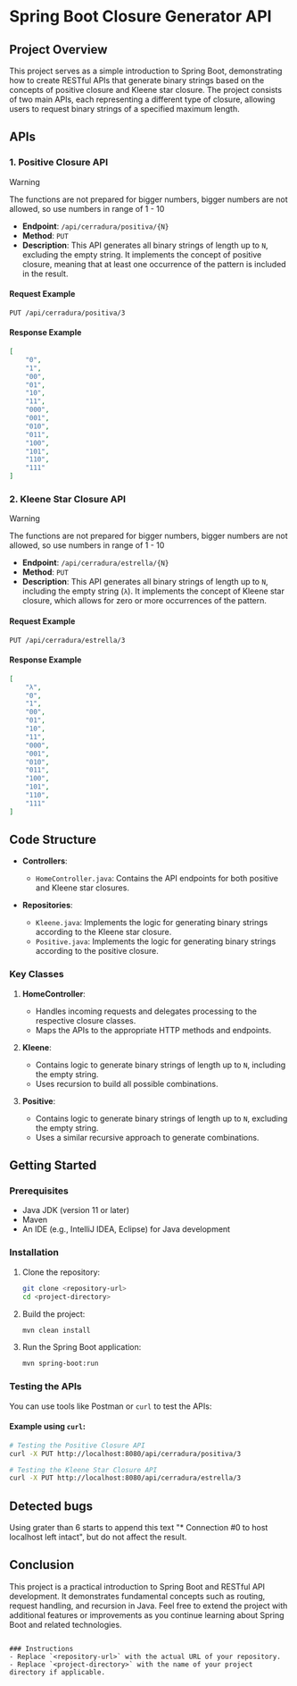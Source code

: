 # Spring Boot Closure Generator API

## Project Overview

This project serves as a simple introduction to Spring Boot, demonstrating how to create RESTful APIs that generate binary strings based on the concepts of positive closure and Kleene star closure. The project consists of two main APIs, each representing a different type of closure, allowing users to request binary strings of a specified maximum length.

## APIs

### 1. Positive Closure API

>[!WARNING]
> The functions are not prepared for bigger numbers, bigger numbers are not allowed, so use numbers in range of 1 - 10

- **Endpoint**: `/api/cerradura/positiva/{N}`
- **Method**: `PUT`
- **Description**: This API generates all binary strings of length up to `N`, excluding the empty string. It implements the concept of positive closure, meaning that at least one occurrence of the pattern is included in the result.

#### Request Example
```plaintext
PUT /api/cerradura/positiva/3
```

#### Response Example
```json
[
    "0",
    "1",
    "00",
    "01",
    "10",
    "11",
    "000",
    "001",
    "010",
    "011",
    "100",
    "101",
    "110",
    "111"
]
```

### 2. Kleene Star Closure API

>[!WARNING]
> The functions are not prepared for bigger numbers, bigger numbers are not allowed, so use numbers in range of 1 - 10

- **Endpoint**: `/api/cerradura/estrella/{N}`
- **Method**: `PUT`
- **Description**: This API generates all binary strings of length up to `N`, including the empty string (`λ`). It implements the concept of Kleene star closure, which allows for zero or more occurrences of the pattern.

#### Request Example
```plaintext
PUT /api/cerradura/estrella/3
```

#### Response Example
```json
[
    "λ",
    "0",
    "1",
    "00",
    "01",
    "10",
    "11",
    "000",
    "001",
    "010",
    "011",
    "100",
    "101",
    "110",
    "111"
]
```

## Code Structure

- **Controllers**:
  - `HomeController.java`: Contains the API endpoints for both positive and Kleene star closures.
  
- **Repositories**:
  - `Kleene.java`: Implements the logic for generating binary strings according to the Kleene star closure.
  - `Positive.java`: Implements the logic for generating binary strings according to the positive closure.

### Key Classes

1. **HomeController**:
   - Handles incoming requests and delegates processing to the respective closure classes.
   - Maps the APIs to the appropriate HTTP methods and endpoints.

2. **Kleene**:
   - Contains logic to generate binary strings of length up to `N`, including the empty string.
   - Uses recursion to build all possible combinations.

3. **Positive**:
   - Contains logic to generate binary strings of length up to `N`, excluding the empty string.
   - Uses a similar recursive approach to generate combinations.

## Getting Started

### Prerequisites

- Java JDK (version 11 or later)
- Maven
- An IDE (e.g., IntelliJ IDEA, Eclipse) for Java development

### Installation

1. Clone the repository:
   ```bash
   git clone <repository-url>
   cd <project-directory>
   ```

2. Build the project:
   ```bash
   mvn clean install
   ```

3. Run the Spring Boot application:
   ```bash
   mvn spring-boot:run
   ```

### Testing the APIs

You can use tools like Postman or `curl` to test the APIs:

#### Example using `curl`:
```bash
# Testing the Positive Closure API
curl -X PUT http://localhost:8080/api/cerradura/positiva/3

# Testing the Kleene Star Closure API
curl -X PUT http://localhost:8080/api/cerradura/estrella/3
```
## Detected bugs

Using grater than 6 starts to append this text "* Connection #0 to host localhost left intact", but do not affect the result.


## Conclusion

This project is a practical introduction to Spring Boot and RESTful API development. It demonstrates fundamental concepts such as routing, request handling, and recursion in Java. Feel free to extend the project with additional features or improvements as you continue learning about Spring Boot and related technologies.
```

### Instructions
- Replace `<repository-url>` with the actual URL of your repository.
- Replace `<project-directory>` with the name of your project directory if applicable.
